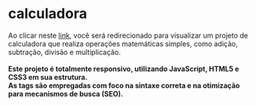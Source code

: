 # calculadora

Ao clicar neste <a href="https://thiago-tsg.github.io/calculadora/html" target="_blank">link</a>, você será redirecionado para visualizar um projeto de calculadora que realiza operações matemáticas simples, como adição, subtração, divisão e multiplicação.<br><br>
<strong>
Este projeto é totalmente responsivo, utilizando JavaScript, HTML5 e CSS3 em sua estrutura.<br>
As tags são empregadas com foco na sintaxe correta e na otimização para mecanismos de busca (SEO).<br><br>
</strong>
